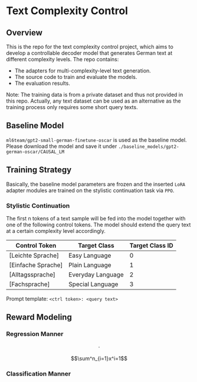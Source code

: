 # Text Complexity Control
## Overview
This is the repo for the text complexity control project,
which aims to develop a controllable decoder model that generates German text at different complexity levels.
The repo contains:

- The adapters for multi-complexity-level text generation.
- The source code to train and evaluate the models.
- The evaluation results.

Note: The training data is from a private dataset and thus not provided in this repo.
Actually, any text dataset can be used as an alternative as the training process only requires some short query texts.

## Baseline Model
`ml6team/gpt2-small-german-finetune-oscar` is used as the baseline model.
Please download the model and save it under `./baseline_models/gpt2-german-oscar/CAUSAL_LM`

## Training Strategy
Basically, the baseline model parameters are frozen and the inserted `LoRA` adapter modules are trained on the stylistic
continuation task via `PPO`.
### Stylistic Continuation
The first n tokens of a text sample will be fed into the model together with one of the following control tokens.
The model should extend the query text at a certain complexity level accordingly.

| Control Token      | Target Class      | Target Class ID |
|--------------------|-------------------|-----------------|
| [Leichte Sprache]  | Easy Language     | 0               |
| [Einfache Sprache] | Plain Language    | 1               |
| [Alltagssprache]   | Everyday Language | 2               |
| [Fachsprache]      | Special Language  | 3               |

Prompt template: `<ctrl token>: <query text>`

## Reward Modeling

### Regression Manner
$$\cdot$$

$$\sum^n_{i=1}x^i=1$$

### Classification Manner